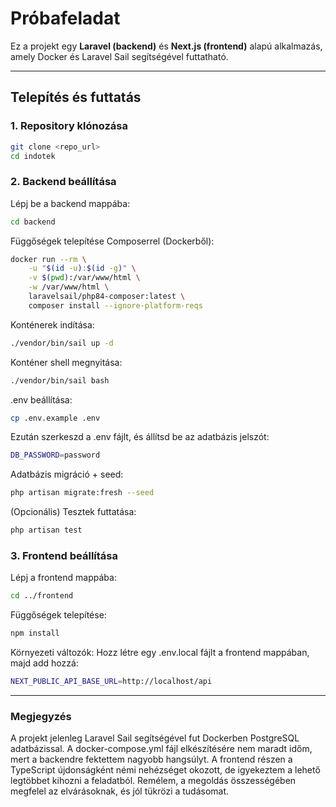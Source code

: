 # Próbafeladat

Ez a projekt egy **Laravel (backend)** és **Next.js (frontend)** alapú alkalmazás, amely Docker és Laravel Sail segítségével futtatható.

---

## Telepítés és futtatás

### 1. Repository klónozása

```bash
git clone <repo_url>
cd indotek
```

### 2. Backend beállítása

Lépj be a backend mappába:

```bash
cd backend
```

Függőségek telepítése Composerrel (Dockerből):

```bash
docker run --rm \
    -u "$(id -u):$(id -g)" \
    -v $(pwd):/var/www/html \
    -w /var/www/html \
    laravelsail/php84-composer:latest \
    composer install --ignore-platform-reqs
```

Konténerek indítása:

```bash
./vendor/bin/sail up -d
```

Konténer shell megnyitása:

```bash
./vendor/bin/sail bash
```

.env beállítása:

```bash
cp .env.example .env
```

Ezután szerkeszd a .env fájlt, és állítsd be az adatbázis jelszót:

```bash
DB_PASSWORD=password
```

Adatbázis migráció + seed:

```bash
php artisan migrate:fresh --seed
```

(Opcionális) Tesztek futtatása:

```bash
php artisan test
```

### 3. Frontend beállítása

Lépj a frontend mappába:

```bash
cd ../frontend
```

Függőségek telepítése:

```bash
npm install
```

Környezeti változók:
Hozz létre egy .env.local fájlt a frontend mappában, majd add hozzá:

```bash
NEXT_PUBLIC_API_BASE_URL=http://localhost/api
```

---

### Megjegyzés

A projekt jelenleg Laravel Sail segítségével fut Dockerben PostgreSQL adatbázissal.
A docker-compose.yml fájl elkészítésére nem maradt időm, mert a backendre fektettem nagyobb hangsúlyt.
A frontend részen a TypeScript újdonságként némi nehézséget okozott, de igyekeztem a lehető legtöbbet kihozni a feladatból.
Remélem, a megoldás összességében megfelel az elvárásoknak, és jól tükrözi a tudásomat.
